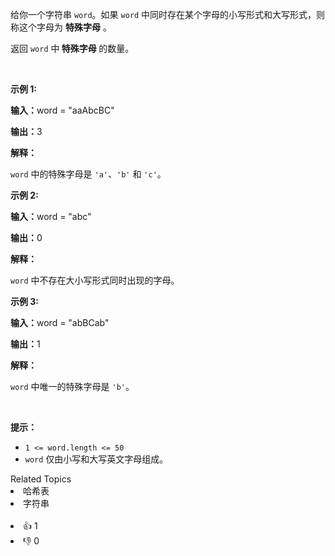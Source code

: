<p>给你一个字符串 <code>word</code>。如果 <code>word</code> 中同时存在某个字母的小写形式和大写形式，则称这个字母为 <strong>特殊字母</strong> 。</p>

<p>返回 <code>word</code> 中<strong> </strong><strong>特殊字母 </strong>的数量。</p>

<p>&nbsp;</p>

<p><strong class="example">示例 1:</strong></p>

<div class="example-block"> 
 <p><strong>输入：</strong><span class="example-io">word = "aaAbcBC"</span></p> 
</div>

<p><strong>输出：</strong><span class="example-io">3</span></p>

<p><strong>解释：</strong></p>

<p><code>word</code> 中的特殊字母是 <code>'a'</code>、<code>'b'</code> 和 <code>'c'</code>。</p>

<p><strong class="example">示例 2:</strong></p>

<div class="example-block"> 
 <p><strong>输入：</strong><span class="example-io">word = "abc"</span></p> 
</div>

<p><strong>输出：</strong><span class="example-io">0</span></p>

<p><strong>解释：</strong></p>

<p><code>word</code> 中不存在大小写形式同时出现的字母。</p>

<p><strong class="example">示例 3:</strong></p>

<div class="example-block"> 
 <p><strong>输入：</strong><span class="example-io">word = "abBCab"</span></p> 
</div>

<p><strong>输出：</strong>1</p>

<p><strong>解释：</strong></p>

<p><code>word</code> 中唯一的特殊字母是 <code>'b'</code>。</p>

<p>&nbsp;</p>

<p><strong>提示：</strong></p>

<ul> 
 <li><code>1 &lt;= word.length &lt;= 50</code></li> 
 <li><code>word</code> 仅由小写和大写英文字母组成。</li> 
</ul>

<div><div>Related Topics</div><div><li>哈希表</li><li>字符串</li></div></div><br><div><li>👍 1</li><li>👎 0</li></div>
